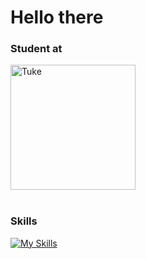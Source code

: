 # Hello there

### Student at

<a href="https://www.fei.tuke.sk/sk">
 <img width="200" src="https://upload.wikimedia.org/wikipedia/commons/a/a6/FEI_TUKE_logo.png" alt="Tuke" />
</a>

<br/>
<br/>

### Skills

[![My Skills](https://skillicons.dev/icons?i=appwrite,html,css,sass,js,ts,svelte,deno,mysql,docker,git&perline=11)](https://www.linkedin.com/in/matúš-ferčák-4ba51a212)
